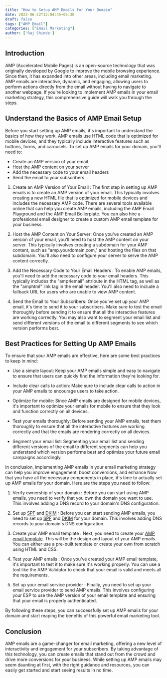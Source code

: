 ```yaml
---
title: "How to Setup AMP Emails for Your Domain"
date: 2023-06-22T12:04:45+05:30
draft: false
tags: ["AMP Email"]
categories: ["Email Marketing"]
author: ['Raj Shinde']
---
```


## Introduction

AMP (Accelerated Mobile Pages) is an open-source technology that was originally developed by Google to improve the mobile browsing experience. Since then, it has expanded into other areas, including email marketing. AMP emails are interactive, dynamic, and engaging, allowing users to perform actions directly from the email without having to navigate to another webpage. If you're looking to implement AMP emails in your email marketing strategy, this comprehensive guide will walk you through the steps.

## Understand the Basics of AMP Email Setup

Before you start setting up AMP emails, it's important to understand the basics of how they work. AMP emails use HTML code that is optimized for mobile devices, and they typically include interactive features such as buttons, forms, and carousels. To set up AMP emails for your domain, you'll need to:

- Create an AMP version of your email
- Host the AMP content on your server
- Add the necessary code to your email headers
- Send the email to your subscribers

1. Create an AMP Version of Your Email :
The first step in setting up AMP emails is to create an AMP version of your email. This typically involves creating a new HTML file that is optimized for mobile devices and includes the necessary AMP code. There are several tools available online that can help you create AMP emails, including the AMP Email Playground and the AMP Email Boilerplate. You can also hire a professional email designer to create a custom AMP email template for your business.

2. Host the AMP Content on Your Server:
Once you've created an AMP version of your email, you'll need to host the AMP content on your server. This typically involves creating a subdomain for your AMP content, such as "amp.yourdomain.com," and hosting the files on that subdomain. You'll also need to configure your server to serve the AMP content correctly.

3. Add the Necessary Code to Your Email Headers :
To enable AMP emails, you'll need to add the necessary code to your email headers. This typically includes the "amp4email" attribute in the HTML tag, as well as the "amphtml" link tag in the email header. You'll also need to include a fallback URL for users who are unable to view AMP content.

4. Send the Email to Your Subscribers:
Once you've set up your AMP email, it's time to send it to your subscribers. Make sure to test the email thoroughly before sending it to ensure that all the interactive features are working correctly. You may also want to segment your email list and send different versions of the email to different segments to see which version performs best.

## Best Practices for Setting Up AMP Emails

To ensure that your AMP emails are effective, here are some best practices to keep in mind:

- Use a simple layout: Keep your AMP emails simple and easy to navigate to ensure that users can quickly find the information they're looking for.

- Include clear calls to action: Make sure to include clear calls to action in your AMP emails to encourage users to take action.

- Optimize for mobile: Since AMP emails are designed for mobile devices, it's important to optimize your emails for mobile to ensure that they look and function correctly on all devices.

- Test your emails thoroughly: Before sending your AMP emails, test them thoroughly to ensure that all the interactive features are working correctly and that the emails are rendering correctly on all devices.

- Segment your email list: Segmenting your email list and sending different versions of the email to different segments can help you understand which version performs best and optimize your future email campaigns accordingly.

In conclusion, implementing AMP emails in your email marketing strategy can help you improve engagement, boost conversions, and enhance Now that you have all the necessary components in place, it's time to actually set up AMP emails for your domain. Here are the steps you need to follow:

1. Verify ownership of your domain :
Before you can start using AMP emails, you need to verify that you own the domain you want to use. This involves adding a DNS record to your domain's DNS configuration.

2. Set up [SPF](https://emaildojo.io/spf-record-checker) and [DKIM](https://emaildojo.io/dmarc-checker) :
Before you can start sending AMP emails, you need to set up [SPF](https://emaildojo.io/spf-record-generator) and [DKIM](https://emaildojo.io/dmarc-record-generator) for your domain. This involves adding DNS records to your domain's DNS configuration.

3. Create your AMP email template :
Next, you need to create your [AMP email template](https://emaildojo.io/amp-editor-Gallery). This will be the design and layout of your AMP emails. You can either use a pre-built template or create your own from scratch using HTML and CSS.

4. Test your AMP emails :
Once you've created your AMP email template, it's important to test it to make sure it's working properly. You can use a tool like the AMP Validator to check that your email is valid and meets all the requirements.

5. Set up your email service provider :
Finally, you need to set up your email service provider to send AMP emails. This involves configuring your ESP to use the AMP version of your email template and ensuring that your email is properly authenticated.

By following these steps, you can successfully set up AMP emails for your domain and start reaping the benefits of this powerful email marketing tool.

## Conclusion
AMP emails are a game-changer for email marketing, offering a new level of interactivity and engagement for your subscribers. By taking advantage of this technology, you can create emails that stand out from the crowd and drive more conversions for your business. While setting up AMP emails may seem daunting at first, with the right guidance and resources, you can easily get started and start seeing results in no time.